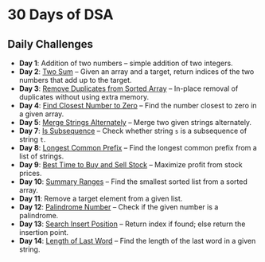# 30 Days of DSA

## Daily Challenges

- **Day 1**: Addition of two numbers – simple addition of two integers.
- **Day 2**: [Two Sum](https://leetcode.com/problems/two-sum) – Given an array and a target, return indices of the two numbers that add up to the target.
- **Day 3**: [Remove Duplicates from Sorted Array](https://leetcode.com/problems/remove-duplicates-from-sorted-array) – In-place removal of duplicates without using extra memory.
- **Day 4**: [Find Closest Number to Zero](https://leetcode.com/problems/find-closest-number-to-zero/) – Find the number closest to zero in a given array.
- **Day 5**: [Merge Strings Alternately](https://leetcode.com/problems/merge-strings-alternately) – Merge two given strings alternately.
- **Day 7**: [Is Subsequence](https://leetcode.com/problems/is-subsequence/) – Check whether string `s` is a subsequence of string `t`.
- **Day 8**: [Longest Common Prefix](https://leetcode.com/problems/longest-common-prefix/) – Find the longest common prefix from a list of strings.
- **Day 9**: [Best Time to Buy and Sell Stock](https://leetcode.com/problems/best-time-to-buy-and-sell-stock/) – Maximize profit from stock prices.
- **Day 10**: [Summary Ranges](https://leetcode.com/problems/summary-ranges/description/) – Find the smallest sorted list from a sorted array.
- **Day 11**: Remove a target element from a given list.
- **Day 12**: [Palindrome Number](https://leetcode.com/problems/palindrome-number/) – Check if the given number is a palindrome.
- **Day 13**: [Search Insert Position](https://leetcode.com/problems/search-insert-position/description/) – Return index if found; else return the insertion point.
- **Day 14**: [Length of Last Word](https://leetcode.com/problems/length-of-last-word/) – Find the length of the last word in a given string.
